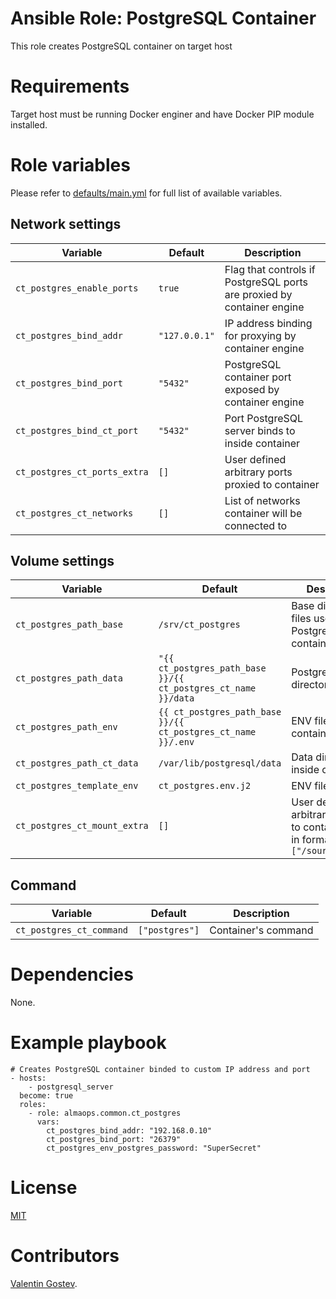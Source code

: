 # Ansible Role: PostgreSQL Container
This role creates PostgreSQL container on target host

# Requirements
Target host must be running Docker enginer and have Docker PIP module installed.

# Role variables
Please refer to [defaults/main.yml](./defaults/main.yml) for full list of available variables. 

## Network settings

| Variable | Default | Description |
|----------|---------|-------------|
|`ct_postgres_enable_ports`|`true`|Flag that controls if PostgreSQL ports are proxied by container engine|
|`ct_postgres_bind_addr`|`"127.0.0.1"`|IP address binding for proxying by container engine|
|`ct_postgres_bind_port`|`"5432"`|PostgreSQL container port exposed by container engine|
|`ct_postgres_bind_ct_port`|`"5432"`|Port PostgreSQL server binds to inside container|
|`ct_postgres_ct_ports_extra`|`[]`|User defined arbitrary ports proxied to container|
|`ct_postgres_ct_networks`|`[]`|List of networks container will be connected to|

## Volume settings
| Variable | Default | Description |
|----------|---------|-------------|
|`ct_postgres_path_base`|`/srv/ct_postgres`|Base directory for files used by PostgreSQL container|
|`ct_postgres_path_data`|`"{{ ct_postgres_path_base }}/{{ ct_postgres_ct_name }}/data`|PostgreSQL data directory|
|`ct_postgres_path_env`|`{{ ct_postgres_path_base }}/{{ ct_postgres_ct_name }}/.env`|ENV file for container|
|`ct_postgres_path_ct_data`|`/var/lib/postgresql/data`|Data directory inside container|
|`ct_postgres_template_env`|`ct_postgres.env.j2`|ENV file template|
|`ct_postgres_ct_mount_extra`|`[]`|User defined arbitrary mounts to container,<br /> in format `["/source:/dest"]`|

## Command
| Variable | Default | Description |
|----------|---------|-------------|
|`ct_postgres_ct_command`|`["postgres"]`|Container's command|

# Dependencies
None. 

# Example playbook
```
# Creates PostgreSQL container binded to custom IP address and port
- hosts:
    - postgresql_server
  become: true
  roles:
    - role: almaops.common.ct_postgres
      vars:
        ct_postgres_bind_addr: "192.168.0.10"
        ct_postgres_bind_port: "26379"
        ct_postgres_env_postgres_password: "SuperSecret"
```      

# License
[MIT](./LICENSE)

# Contributors
[Valentin Gostev](https://github.com/ussrlongbow). 
